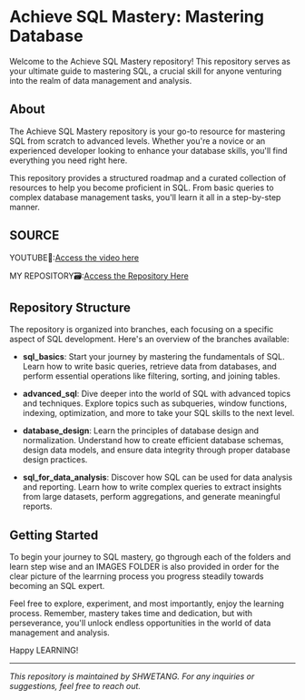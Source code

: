 # Achieve SQL Mastery: Mastering Database

Welcome to the Achieve SQL Mastery repository! This repository serves as your ultimate guide to mastering SQL, a crucial skill for anyone venturing into the realm of data management and analysis.

## About

The Achieve SQL Mastery repository is your go-to resource for mastering SQL from scratch to advanced levels. Whether you're a novice or an experienced developer looking to enhance your database skills, you'll find everything you need right here.

This repository provides a structured roadmap and a curated collection of resources to help you become proficient in SQL. From basic queries to complex database management tasks, you'll learn it all in a step-by-step manner.

## SOURCE
YOUTUBE🎥:[Access the video here](https://www.youtube.com/watch?v=KBDSJU3cGkc&t=16468s)

MY REPOSITORY🗃️:[Access the Repository Here](https://github.com/shwetang007/Achieve_SQLMastery)





## Repository Structure

The repository is organized into branches, each focusing on a specific aspect of SQL development. Here's an overview of the branches available:

- **sql_basics**: Start your journey by mastering the fundamentals of SQL. Learn how to write basic queries, retrieve data from databases, and perform essential operations like filtering, sorting, and joining tables.

- **advanced_sql**: Dive deeper into the world of SQL with advanced topics and techniques. Explore topics such as subqueries, window functions, indexing, optimization, and more to take your SQL skills to the next level.

- **database_design**: Learn the principles of database design and normalization. Understand how to create efficient database schemas, design data models, and ensure data integrity through proper database design practices.

- **sql_for_data_analysis**: Discover how SQL can be used for data analysis and reporting. Learn how to write complex queries to extract insights from large datasets, perform aggregations, and generate meaningful reports.

## Getting Started

To begin your journey to SQL mastery, go thgrough each of the folders and learn step wise and an IMAGES FOLDER is also provided in order for the clear picture of the learrning process  you progress steadily towards becoming an SQL expert.

Feel free to explore, experiment, and most importantly, enjoy the learning process. Remember, mastery takes time and dedication, but with perseverance, you'll unlock endless opportunities in the world of data management and analysis.

Happy LEARNING!

---
*This repository is maintained by SHWETANG. For any inquiries or suggestions, feel free to reach out.*
